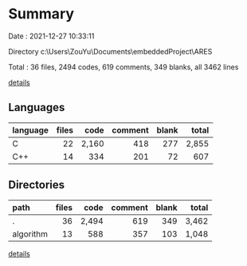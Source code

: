 # Summary

Date : 2021-12-27 10:33:11

Directory c:\Users\ZouYu\Documents\embeddedProject\ARES

Total : 36 files,  2494 codes, 619 comments, 349 blanks, all 3462 lines

[details](details.md)

## Languages
| language | files | code | comment | blank | total |
| :--- | ---: | ---: | ---: | ---: | ---: |
| C | 22 | 2,160 | 418 | 277 | 2,855 |
| C++ | 14 | 334 | 201 | 72 | 607 |

## Directories
| path | files | code | comment | blank | total |
| :--- | ---: | ---: | ---: | ---: | ---: |
| . | 36 | 2,494 | 619 | 349 | 3,462 |
| algorithm | 13 | 588 | 357 | 103 | 1,048 |

[details](details.md)